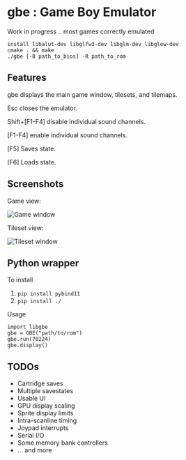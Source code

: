 # gbe : Game Boy Emulator

Work in progress .. most games correctly emulated
````
install libalut-dev libglfw3-dev libglm-dev libglew-dev
cmake . && make
./gbe [-B path_to_bios] -R path_to_rom
````

Features
---
gbe displays the main game window, tilesets, and tilemaps.

Esc closes the emulator.

Shift+[F1-F4] disable individual sound channels.

[F1-F4] enable individual sound channels.

[F5] Saves state.

[F6] Loads state.

Screenshots
---
Game view:

![Game window](https://raw.githubusercontent.com/psaikko/gbe/master/img/Game_screenshot.png)

Tileset view:

![Tileset window](https://raw.githubusercontent.com/psaikko/gbe/master/img/Tileset_screenshot.png)

Python wrapper
---
To install
1. `pip install pybind11`
2. `pip install ./`

Usage

```
import libgbe
gbe = GBE("path/to/rom")
gbe.run(70224)
gbe.display()
```

TODOs
---
- Cartridge saves
- Multiple savestates
- Usable UI
- GPU display scaling
- Sprite display limits
- Intra-scanline timing
- Joypad interrupts
- Serial I/O
- Some memory bank controllers
- ... and more
